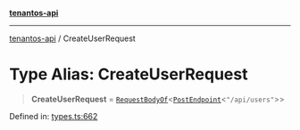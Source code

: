 [**tenantos-api**](../README.md)

***

[tenantos-api](../globals.md) / CreateUserRequest

# Type Alias: CreateUserRequest

> **CreateUserRequest** = [`RequestBodyOf`](RequestBodyOf.md)\<[`PostEndpoint`](PostEndpoint.md)\<`"/api/users"`\>\>

Defined in: [types.ts:662](https://github.com/shadmanZero/tenantos-api/blob/fe61944d7cb3ee6cc3061a8309e45287291cb501/src/types.ts#L662)
